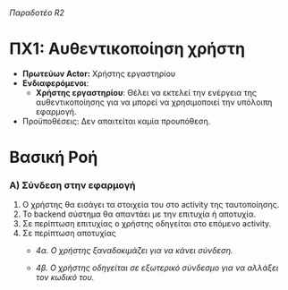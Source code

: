 ###### Παραδοτέο R2

# ΠΧ1: Αυθεντικοποίηση χρήστη

* **Πρωτεύων Actor:** Χρήστης εργαστηρίου
* **Ενδιαφερόμενοι**:
    * **Χρήστης εργαστηρίου**: Θέλει να εκτελεί την ενέργεια της αυθεντικοποίησης για να μπορεί να χρησιμοποιεί την υπόλοιπη εφαρμογή.
* Προϋποθέσεις: Δεν απαιτείται καμία προυπόθεση.

# Βασική Ροή

### Α) Σύνδεση στην εφαρμογή

1. Ο χρήστης θα εισάγει τα στοιχεία του στο activity της ταυτοποίησης.
2. Το backend σύστημα θα απαντάει με την επιτυχία ή αποτυχία.
3. Σε περίπτωση επιτυχίας ο χρήστης οδηγείται στο επόμενο activity.
4. Σε περίπτωση αποτυχίας
    * *4α. Ο χρήστης ξαναδοκιμάζει για να κάνει σύνδεση.*

    * *4β. Ο χρήστης οδηγείται σε εξωτερικό σύνδεσμο για να αλλάξει τον κωδικό του.*

